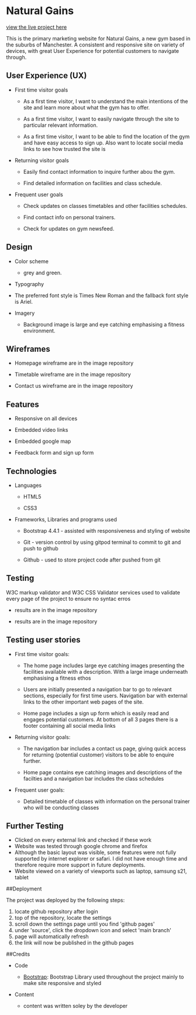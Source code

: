 # Natural Gains

[view the live project here](https://mmcod3.github.io/Gym-Website/)

This is the primary marketing website for Natural Gains, a new gym based in the suburbs of Manchester. A consistent and responsive site on variety of devices, with great User Experience for potential customers to navigate through.

## User Experience (UX)

*  First time visitor goals

    -   As a first time visitor, I want to understand the main
        intentions of the site and learn more about what the gym has to
        offer.

    -   As a first time visitor, I want to easily navigate through the site to particular
        relevant information.

    -   As a first time visitor, I want to be able to find the location of the gym and have
        easy access to sign up. Also want to locate social media links
        to see how trusted the site is

*  Returning visitor goals

    -   Easily find contact information to inquire further abou the gym.

    -   Find detailed information on facilities and class schedule.

*  Frequent user goals

    -   Check updates on classes timetables and other facilities
        schedules.

    -   Find contact info on personal trainers.

    -   Check for updates on gym newsfeed.

## Design

*   Color scheme

    -   grey and green.

*   Typography
   
   -   The preferred font style is Times New Roman and the fallback font style is Ariel.

*   Imagery

    -   Background image is large and eye catching emphasising a fitness
        environment.

## Wireframes

*   Homepage wireframe are in the image repository

*   Timetable wireframe are in the image repository


*   Contact us wireframe are in the image repository


## Features

*   Responsive on all devices

*   Embedded video links

*   Embedded google map

*   Feedback form and sign up form

## Technologies

*   Languages

    -   HTML5

    -   CSS3

*   Frameworks, Libraries and programs used

    -   Bootstrap 4.4.1 - assisted with responsiveness and styling of
        website

    -   Git - version control by using gitpod terminal to commit to git
        and push to github

    -   Github - used to store project code after pushed from git

## Testing

W3C markup validator and W3C CSS Validator services used to validate
every page of the project to ensure no syntac erros

-   results are in the image repository

-   results are in the image repository

## Testing user stories

*  First time visitor goals:

    -   The home page includes large eye catching images presenting the
        facilities available with a description. With a large image
        underneath emphasising a fitness ethos

    -   Users are initially presented a navigation bar to go to relevant
        sections, especially for first time users. Navigation bar with
        external links to the other important web pages of the site.

    -   Home page includes a sign up form which is easily read and
        engages potential customers. At bottom of all 3 pages there is a
        footer containing all social media links

*   Returning visitor goals:

    -   The navigation bar includes a contact us page, giving quick
        access for returning (potential customer) visitors to be able to
        enquire further.

    -   Home page contains eye catching images and descriptions of the
        facilties and a navigation bar includes the class schedules

*   Frequent user goals:

    -   Detailed timetable of classes with information on the personal
        trainer who will be conducting classes
        
        
 ## Further Testing
 
 * Clicked on every external link and checked if these work
 * Website was tested through google chrome and firefox
 * Although the basic layout was visible, some features were not fully supported by internet explorer or safari. I did not have enough time and therefore require more support in future deployments.
 * Website viewed on a variety of viewports such as laptop, samsung s21, tablet


##Deployment

The project was deployed by the following steps:

1. locate github repository after login
2. top of the repository, locate the settings
3. scroll down the settings page until you find 'github pages'
4. under 'source', click the dropdown icon and select 'main branch'
5. page will automatically refresh
6. the link will now be published in the github pages

##Credits

* Code
    - [Bootstrap](https://getbootstrap.com/docs/4.0/getting-started/introduction/): Bootstrap Library used throughout the project mainly to make site responsive and styled

* Content
    - content was written soley by the developer
        
        

